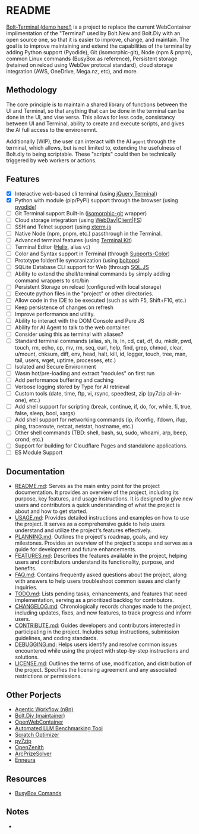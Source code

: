 # README
[Bolt-Terminal (demo here!)](https://terminal.boltdiy.com) is a project to replace the current WebContainer implimentation of the "Terminal" 
used by Bolt.New and Bolt.Diy with an open source one, so that it is easier to improve, change, and maintain. The goal is to improve 
maintaining and extend the capabilities of the terminal by adding Python support (Pyodide), Git (isomorphic-git), Node (npm & pnpm), common 
Linux commands (BusyBox as reference), Persistent storage (retained on reload using WebDav protocal standard), cloud storage integration 
(AWS, OneDrive, Mega.nz, etc), and more.

## Methodology
The core principle is to maintain a shared library of functions between the UI and Terminal, so that anything that 
can be done in the terminal can be done in the UI, and vise versa. This allows for less code, consistancy between UI 
and Terminal, ability to create and execute scripts, and gives the AI full access to the environemnt.

Additionally (WIP), the user can interact with the AI `agent` through the terminal, which allows, but is not limited to, extending the usefulness of Bolt.diy to being scriptable. These "scripts" could then be technically triggered by web workers or actions.

## Features
- [x] Interactive web-based cli terminal (using [jQuery Terminal](https://github.com/jcubic/jquery.terminal))
- [x] Python with module (pip/PyPi) support through the browser (using [pyodide](https://github.com/pyodide/pyodide))
- [ ] Git Terminal support Built-in ([isomorphic-git](https://github.com/isomorphic-git/isomorphic-git) wrapper)
- [ ] Cloud storage integration (using [WebDav](https://www.npmjs.com/package/webdav)|[Client](https://github.com/perry-mitchell/webdav-client)|[FS](https://github.com/perry-mitchell/webdav-fs))
- [ ] SSH and Telnet support (using [xterm.js](https://github.com/xtermjs/xterm.js)
- [ ] Native Node (npm, pnpm, etc.) passthrough in the Terminal.
- [ ] Advanced terminal features (using [Terminal Kit](https://github.com/cronvel/terminal-kit))
- [ ] Terminal Editor ([Helix](https://github.com/helix-editor/helix), alias `vi`)
- [ ] Color and Syntax support in Terminal (through [Supports-Color](https://github.com/chalk/supports-color))
- [ ] Prototype folder/file syncranization (using [boltops](https://www.npmjs.com/package/boltops))
- [ ] SQLite Database CLI support for Web (through [SQL.JS](https://github.com/sql-js/sql.js)
- [ ] Ability to extend the shell/terminal commands by simply adding command wrappers to src/bin
- [ ] Persistent Storage on reload (configured with local storage)
- [ ] Execute python files in the "project" or other directories.
- [ ] Allow code in the IDE to be executed (such as with F5, Shift+F10, etc.)
- [ ] Keep persistence of changes on refresh
- [ ] Improve performance and utility.
- [ ] Ability to interact with the DOM Console and Pure JS
- [ ] Ability for AI Agent to talk to the web container.
- [ ] Consider using this as terminal with aliases?
- [ ] Standard terminal commands (alias, sh, ls, ln, cd, cat, df, du, mkdir, pwd, touch, rm, echo, cp, mv, rm, seq, curl, 
      help, find, grep, chmod, clear, u/mount, chksum, diff, env, head, halt, kill, id, logger, touch, tree, man, tail, users, 
	  wget, uptime, processes, etc.)
- [ ] Isolated and Secure Environment
- [ ] Wasm hot/pre-loading and extract "modules" on first run
- [ ] Add performance buffering and caching
- [ ] Verbose logging stored by Type for AI retrieval
- [ ] Custom tools (date, time, ftp, vi, rsync, speedtest, zip (py7zip all-in-one), etc.)
- [ ] Add shell support for scripting (break, continue, if, do, for, while, fi, true, false, sleep, bool, xargs)
- [ ] Add shell support for networking commands (ip, ifconfig, ifdown, ifup, ping, traceroute, netcat, netstat, hostname, etc.)
- [ ] Other shell commands (TBD: shell, bash, su, sudo, whoami, arp, beep, crond, etc.)
- [ ] Support for building for Cloudflare Pages and standalone applications.
- [ ] ES Module Support

## Documentation  
- [README.md](#): Serves as the main entry point for the project documentation. It provides an overview of the project, including its purpose, key features, and usage instructions. It is designed to give new users and contributors a quick understanding of what the project is about and how to get started.  
- [USAGE.md](./docs/USAGE.md): Provides detailed instructions and examples on how to use the project. It serves as a comprehensive guide to help users understand and utilize the project's features effectively.  
- [PLANNING.md](./docs/PLANNING.md): Outlines the project's roadmap, goals, and key milestones. Provides an overview of the project's scope and serves as a guide for development and future enhancements.  
- [FEATURES.md](./docs/FEATURES.md): Describes the features available in the project, helping users and contributors understand its functionality, purpose, and benefits.  
- [FAQ.md](./docs/FAQ.md): Contains frequently asked questions about the project, along with answers to help users troubleshoot common issues and clarify inquiries.  
- [TODO.md](./docs/TODO.md): Lists pending tasks, enhancements, and features that need implementation, serving as a prioritized backlog for contributors.  
- [CHANGELOG.md](./docs/CHANGELOG.md): Chronologically records changes made to the project, including updates, fixes, and new features, to track progress and inform users.  
- [CONTRIBUTE.md](./docs/CONTRIBUTE.md): Guides developers and contributors interested in participating in the project. Includes setup instructions, submission guidelines, and coding standards.  
- [DEBUGGING.md](./docs/DEBUGGING.md): Helps users identify and resolve common issues encountered while using the project with step-by-step instructions and solutions.  
- [LICENSE.md](./docs/LICENSE.md): Outlines the terms of use, modification, and distribution of the project. Specifies the licensing agreement and any associated restrictions or permissions.  

## Other Porjects
- [Agentic Workflow (n8n)]()
- [Bolt.Div (maintainer)]()
- [OpenWebContainer]()
- [Automated LLM Benchmarking Tool]()
- [Scratch Optimizer]()
- [py7zip]()
- [OpenZenith]()
- [ArcPrizeSolver]()
- [Enneura]()

## Resources
- [BusyBox Comands](https://www.busybox.net/BusyBox.html)

## Notes
-
